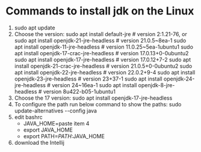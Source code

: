 # Commands to install jdk on the Linux
1. sudo apt update
2. Choose the version:
sudo apt install default-jre                   # version 2:1.21-76, or
sudo apt install openjdk-21-jre-headless       # version 21.0.5~8ea-1
sudo apt install openjdk-11-jre-headless       # version 11.0.25~5ea-1ubuntu1
sudo apt install openjdk-17-crac-jre-headless  # version 17.0.13+0-0ubuntu2
sudo apt install openjdk-17-jre-headless       # version 17.0.12+7-2
sudo apt install openjdk-21-crac-jre-headless  # version 21.0.5+0-0ubuntu2
sudo apt install openjdk-22-jre-headless       # version 22.0.2+9-4
sudo apt install openjdk-23-jre-headless       # version 23+37-1
sudo apt install openjdk-24-jre-headless       # version 24~16ea-1
sudo apt install openjdk-8-jre-headless        # version 8u422-b05-1ubuntu1
3. Choose the 17 version:
sudo apt install openjdk-17-jre-headless
4. To configure the path run below command to show the paths:
sudo update-alternatives --config java
5. edit bashrc
    - JAVA_HOME=paste item 4
    - export JAVA_HOME
    - export PATH=$PATH:$JAVA_HOME
6. download the Intellij
